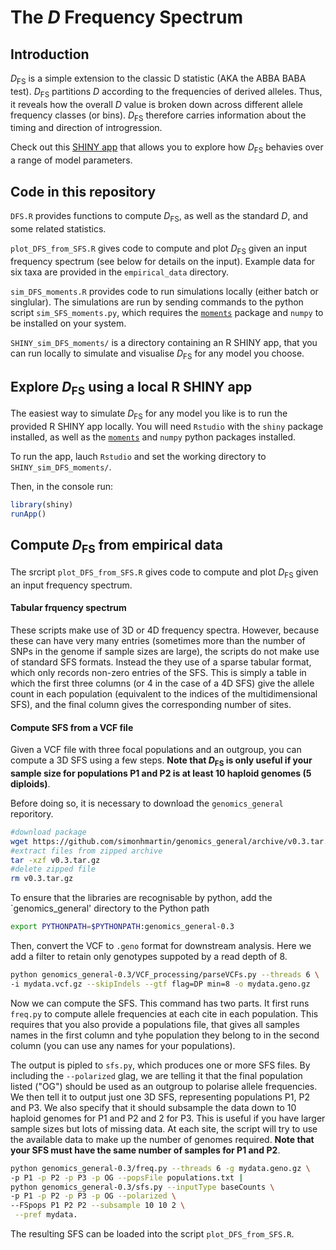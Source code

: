 # The *D* Frequency Spectrum

## Introduction

*D*<sub>FS</sub> is a simple extension to the classic D statistic (AKA the ABBA BABA test). *D*<sub>FS</sub> partitions *D* according to the frequencies of derived alleles. Thus, it reveals how the overall *D* value is broken down across different allele frequency classes (or bins). *D*<sub>FS</sub> therefore carries information about the timing and direction of introgression.

Check out this [SHINY app](https://shmartin.shinyapps.io/shiny_plot_dfs_moments/) that allows you to explore how *D*<sub>FS</sub> behavies over a range of model parameters.

## Code in this repository

`DFS.R` provides functions to compute *D*<sub>FS</sub>, as well as the standard *D*, and some related statistics.

`plot_DFS_from_SFS.R` gives code to compute and plot *D*<sub>FS</sub> given an input frequency spectrum (see below for details on the input). Example data for six taxa are provided in the `empirical_data` directory.

`sim_DFS_moments.R` provides code to run simulations locally (either batch or singlular). The simulations are run by sending commands to the python script `sim_SFS_moments.py`, which requires the [`moments`](https://bitbucket.org/simongravel/moments/src/master/) package and `numpy` to be installed on your system.

`SHINY_sim_DFS_moments/` is a directory containing an R SHINY app, that you can run locally to simulate and visualise *D*<sub>FS</sub> for any model you choose.

## Explore *D*<sub>FS</sub> using a local R SHINY app

The easiest way to simulate *D*<sub>FS</sub> for any model you like is to run the provided R SHINY app locally. You will need `Rstudio` with the `shiny` package installed, as well as the [`moments`](https://bitbucket.org/simongravel/moments/src/master/) and `numpy` python packages installed.

To run the app, lauch `Rstudio` and set the working directory to `SHINY_sim_DFS_moments/`.

Then, in the console run:

```R
library(shiny)
runApp()
```


## Compute *D*<sub>FS</sub> from empirical data

The srcript `plot_DFS_from_SFS.R` gives code to compute and plot *D*<sub>FS</sub> given an input frequency spectrum.

#### Tabular frquency spectrum

These scripts make use of 3D or 4D frequency spectra. However, because these can have very many entries (sometimes more than the number of SNPs in the genome if sample sizes are large), the scripts do not make use of standard SFS formats. Instead the they use of a sparse tabular format, which only records non-zero entries of the SFS. This is simply a table in which the first three columns (or 4 in the case of a 4D SFS) give the allele count in each population (equivalent to the indices of the multidimensional SFS), and the final column gives the corresponding number of sites.

#### Compute SFS from a VCF file

Given a VCF file with three focal populations and an outgroup, you can compute a 3D SFS using a few steps. **Note that *D*<sub>FS</sub> is only useful if your sample size for populations P1 and P2 is at least 10 haploid genomes (5 diploids)**.

Before doing so, it is necessary to download the `genomics_general` reporitory.

```bash
#download package
wget https://github.com/simonhmartin/genomics_general/archive/v0.3.tar.gz
#extract files from zipped archive
tar -xzf v0.3.tar.gz
#delete zipped file
rm v0.3.tar.gz
```
To ensure that the libraries are recognisable by python, add the `genomics_general' directory to the Python path

```bash
export PYTHONPATH=$PYTHONPATH:genomics_general-0.3
```

Then, convert the VCF to `.geno` format for downstream analysis. Here we add a filter to retain only genotypes suppoted by a read depth of 8.

```bash
python genomics_general-0.3/VCF_processing/parseVCFs.py --threads 6 \
-i mydata.vcf.gz --skipIndels --gtf flag=DP min=8 -o mydata.geno.gz
```

Now we can compute the SFS. This command has two parts. It first runs `freq.py` to compute allele frequencies at each cite in each population. This requires that you also provide a populations file, that gives all samples names in the first column and tyhe population they belong to in the second column (you can use any names for your populations).

The output is pipled to `sfs.py`, which produces one or more SFS files. By including the `--polarized` glag, we are telling it that the final population listed ("OG") should be used as an outgroup to polarise allele frequencies. We then tell it to output just one 3D SFS, representing populations P1, P2 and P3. We also specify that it should subsample the data down to 10 haploid genomes for P1 and P2 and 2 for P3. This is useful if you have larger sample sizes but lots of missing data. At each site, the script will try to use the available data to make up the number of genomes required. **Note that your SFS must have the same number of samples for P1 and P2**.

``` bash
python genomics_general-0.3/freq.py --threads 6 -g mydata.geno.gz \
-p P1 -p P2 -p P3 -p OG --popsFile populations.txt |
python genomics_general-0.3/sfs.py --inputType baseCounts \
-p P1 -p P2 -p P3 -p OG --polarized \
--FSpops P1 P2 P2 --subsample 10 10 2 \
 --pref mydata. 
```
The resulting SFS can be loaded into the script `plot_DFS_from_SFS.R`.

